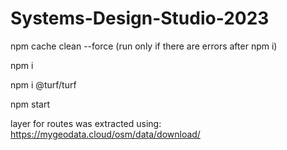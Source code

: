 # Systems-Design-Studio-2023

npm cache clean --force  (run only if there are errors after npm i)

npm i

npm i @turf/turf

npm start


layer for routes was extracted using:
https://mygeodata.cloud/osm/data/download/
